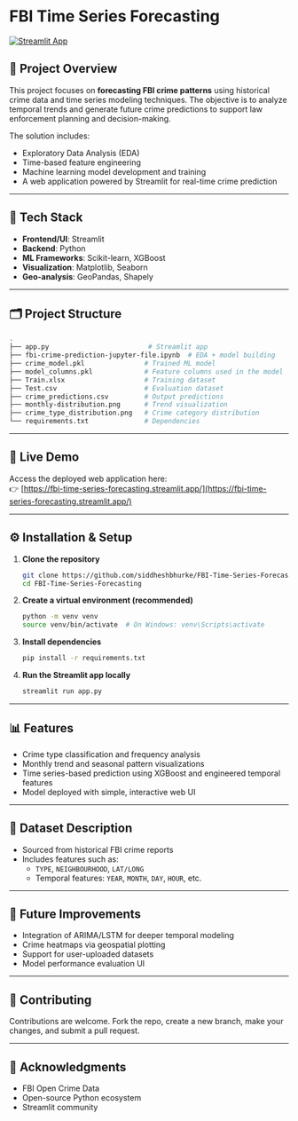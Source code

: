 
# FBI Time Series Forecasting

[![Streamlit App](https://img.shields.io/badge/Live%20App-Click%20Here-brightgreen)](https://fbi-time-series-forecasting.streamlit.app/)

## 🚨 Project Overview

This project focuses on **forecasting FBI crime patterns** using historical crime data and time series modeling techniques. The objective is to analyze temporal trends and generate future crime predictions to support law enforcement planning and decision-making.

The solution includes:
- Exploratory Data Analysis (EDA)
- Time-based feature engineering
- Machine learning model development and training
- A web application powered by Streamlit for real-time crime prediction

---

## 🧠 Tech Stack

- **Frontend/UI**: Streamlit
- **Backend**: Python
- **ML Frameworks**: Scikit-learn, XGBoost
- **Visualization**: Matplotlib, Seaborn
- **Geo-analysis**: GeoPandas, Shapely

---

## 🗂️ Project Structure

```bash
.
├── app.py                         # Streamlit app
├── fbi-crime-prediction-jupyter-file.ipynb  # EDA + model building
├── crime_model.pkl               # Trained ML model
├── model_columns.pkl             # Feature columns used in the model
├── Train.xlsx                    # Training dataset
├── Test.csv                      # Evaluation dataset
├── crime_predictions.csv         # Output predictions
├── monthly-distribution.png      # Trend visualization
├── crime_type_distribution.png   # Crime category distribution
└── requirements.txt              # Dependencies
```

---

## 🚀 Live Demo

Access the deployed web application here:  
👉 [https://fbi-time-series-forecasting.streamlit.app/](https://fbi-time-series-forecasting.streamlit.app/)

---

## ⚙️ Installation & Setup

1. **Clone the repository**
   ```bash
   git clone https://github.com/siddheshbhurke/FBI-Time-Series-Forecasting.git
   cd FBI-Time-Series-Forecasting
   ```

2. **Create a virtual environment (recommended)**
   ```bash
   python -m venv venv
   source venv/bin/activate  # On Windows: venv\Scripts\activate
   ```

3. **Install dependencies**
   ```bash
   pip install -r requirements.txt
   ```

4. **Run the Streamlit app locally**
   ```bash
   streamlit run app.py
   ```

---

## 📊 Features

- Crime type classification and frequency analysis
- Monthly trend and seasonal pattern visualizations
- Time series-based prediction using XGBoost and engineered temporal features
- Model deployed with simple, interactive web UI

---

## 📁 Dataset Description

- Sourced from historical FBI crime reports
- Includes features such as:
  - `TYPE`, `NEIGHBOURHOOD`, `LAT/LONG`
  - Temporal features: `YEAR`, `MONTH`, `DAY`, `HOUR`, etc.

---

## 📌 Future Improvements

- Integration of ARIMA/LSTM for deeper temporal modeling
- Crime heatmaps via geospatial plotting
- Support for user-uploaded datasets
- Model performance evaluation UI

---

## 🤝 Contributing

Contributions are welcome. Fork the repo, create a new branch, make your changes, and submit a pull request.


---

## 🙏 Acknowledgments

- FBI Open Crime Data
- Open-source Python ecosystem
- Streamlit community
